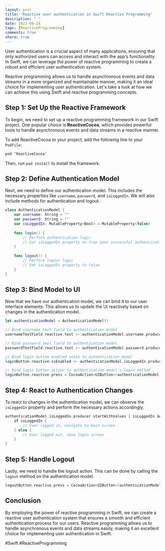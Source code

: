 ```yaml
---
layout: post
title: "Reactive user authentication in Swift Reactive Programming"
description: " "
date: 2023-09-24
tags: [ReactiveProgramming]
comments: true
share: true
---
```


User authentication is a crucial aspect of many applications, ensuring that only authorized users can access and interact with the app's functionality. In Swift, we can leverage the power of reactive programming to create a robust and efficient user authentication system.

Reactive programming allows us to handle asynchronous events and data streams in a more organized and maintainable manner, making it an ideal choice for implementing user authentication. Let's take a look at how we can achieve this using Swift and reactive programming concepts.

## Step 1: Set Up the Reactive Framework

To begin, we need to set up a reactive programming framework in our Swift project. One popular choice is **ReactiveCocoa**, which provides powerful tools to handle asynchronous events and data streams in a reactive manner.

To add ReactiveCocoa to your project, add the following line to your `Podfile`:

```swift
pod 'ReactiveCocoa'
```

Then, run `pod install` to install the framework.

## Step 2: Define Authentication Model

Next, we need to define our authentication model. This includes the necessary properties like `username`, `password`, and `isLoggedIn`. We will also include methods for authentication and logout.

```swift
class AuthenticationModel {
    var username: String = ""
    var password: String = ""
    var isLoggedIn: MutableProperty<Bool> = MutableProperty(false)
    
    func login() {
        // Perform authentication logic
        // Set isLoggedIn property to true upon successful authentication
    }
    
    func logout() {
        // Perform logout logic
        // Set isLoggedIn property to false
    }
}
```

## Step 3: Bind Model to UI

Now that we have our authentication model, we can bind it to our user interface elements. This allows us to update the UI reactively based on changes in the authentication model.

```swift
let authenticationModel = AuthenticationModel()

// Bind username text field to authentication model
usernameTextField.reactive.text <~ authenticationModel.username.producer

// Bind password text field to authentication model
passwordTextField.reactive.text <~ authenticationModel.password.producer

// Bind login button enabled state to authentication model
loginButton.reactive.isEnabled <~ authenticationModel.isLoggedIn.producer

// Bind login button action to authentication model's login method
loginButton.reactive.press = CocoaAction<UIButton>(authenticationModel.login)
```

## Step 4: React to Authentication Changes

To react to changes in the authentication model, we can observe the `isLoggedIn` property and perform the necessary actions accordingly.

```swift
authenticationModel.isLoggedIn.producer.startWithValues { isLoggedIn in
    if isLoggedIn {
        // User logged in, navigate to main screen
    } else {
        // User logged out, show login screen
    }
}
```

## Step 5: Handle Logout

Lastly, we need to handle the logout action. This can be done by calling the `logout` method on the authentication model.

```swift
logoutButton.reactive.press = CocoaAction<UIButton>(authenticationModel.logout)
```

## Conclusion

By employing the power of reactive programming in Swift, we can create a reactive user authentication system that ensures a smooth and efficient authentication process for our users. Reactive programming allows us to handle asynchronous events and data streams easily, making it an excellent choice for implementing user authentication in Swift.

#Swift #ReactiveProgramming
